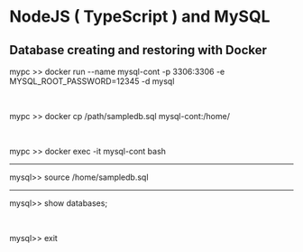 # NodeJS ( TypeScript ) and MySQL

## Database creating and restoring with Docker

mypc >> docker run --name mysql-cont -p 3306:3306 -e MYSQL_ROOT_PASSWORD=12345 -d mysql

<br/>

mypc >> docker cp /path/sampledb.sql mysql-cont:/home/

<br/>

mypc >> docker exec -it mysql-cont bash

<hr/>

mysql>> source /home/sampledb.sql

<hr/>

mysql>> show databases;

<br/>

mysql>> exit
